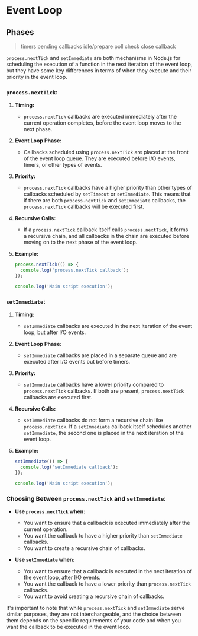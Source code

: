 # Event Loop

## Phases
> timers
> pending callbacks
> idle/prepare
> poll
> check
> close callback

`process.nextTick` and `setImmediate` are both mechanisms in Node.js for scheduling the execution of a function in the next iteration of the event loop, but they have some key differences in terms of when they execute and their priority in the event loop.

### `process.nextTick`:

1. **Timing:**
   - `process.nextTick` callbacks are executed immediately after the current operation completes, before the event loop moves to the next phase.

2. **Event Loop Phase:**
   - Callbacks scheduled using `process.nextTick` are placed at the front of the event loop queue. They are executed before I/O events, timers, or other types of events.

3. **Priority:**
   - `process.nextTick` callbacks have a higher priority than other types of callbacks scheduled by `setTimeout` or `setImmediate`. This means that if there are both `process.nextTick` and `setImmediate` callbacks, the `process.nextTick` callbacks will be executed first.

4. **Recursive Calls:**
   - If a `process.nextTick` callback itself calls `process.nextTick`, it forms a recursive chain, and all callbacks in the chain are executed before moving on to the next phase of the event loop.

5. **Example:**
   ```javascript
   process.nextTick(() => {
     console.log('process.nextTick callback');
   });

   console.log('Main script execution');
   ```

### `setImmediate`:

1. **Timing:**
   - `setImmediate` callbacks are executed in the next iteration of the event loop, but after I/O events.

2. **Event Loop Phase:**
   - `setImmediate` callbacks are placed in a separate queue and are executed after I/O events but before timers.

3. **Priority:**
   - `setImmediate` callbacks have a lower priority compared to `process.nextTick` callbacks. If both are present, `process.nextTick` callbacks are executed first.

4. **Recursive Calls:**
   - `setImmediate` callbacks do not form a recursive chain like `process.nextTick`. If a `setImmediate` callback itself schedules another `setImmediate`, the second one is placed in the next iteration of the event loop.

5. **Example:**
   ```javascript
   setImmediate(() => {
     console.log('setImmediate callback');
   });

   console.log('Main script execution');
   ```

### Choosing Between `process.nextTick` and `setImmediate`:

- **Use `process.nextTick` when:**
  - You want to ensure that a callback is executed immediately after the current operation.
  - You want the callback to have a higher priority than `setImmediate` callbacks.
  - You want to create a recursive chain of callbacks.

- **Use `setImmediate` when:**
  - You want to ensure that a callback is executed in the next iteration of the event loop, after I/O events.
  - You want the callback to have a lower priority than `process.nextTick` callbacks.
  - You want to avoid creating a recursive chain of callbacks.

It's important to note that while `process.nextTick` and `setImmediate` serve similar purposes, they are not interchangeable, and the choice between them depends on the specific requirements of your code and when you want the callback to be executed in the event loop.